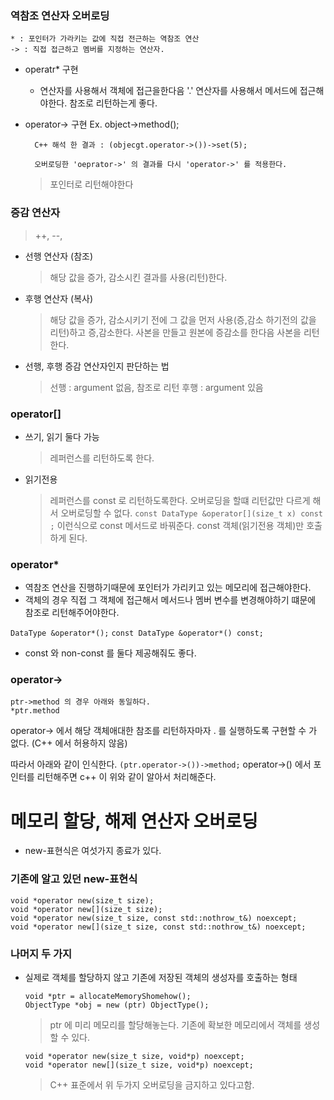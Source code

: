 ### 역참조 연산자 오버로딩
```
* : 포인터가 가라키는 값에 직접 전근하는 역참조 연산
-> : 직접 접근하고 멤버를 지정하는 연산자.
```

- operatr* 구현
    * 연산자를 사용해서 객체에 접근을한다음 '.' 연산자를 사용해서 메서드에 접근해야한다.
    참조로 리턴하는게 좋다.

- operator-> 구현
    Ex.
        object->method();
        
        C++ 해석 한 결과 : (objecgt.operator->())->set(5);

        오버로딩한 'oeprator->' 의 결과를 다시 'operator->' 를 적용한다.

    > 포인터로 리턴해야한다


### 증감 연산자

> ++, --,
- 선행 연산자 (참조)
    > 해당 값을 증가, 감소시킨 결과를 사용(리턴)한다.
- 후행 연산자 (복사)
    > 해당 값을 증가, 감소시키기 전에 그 값을 먼저 사용(증,감소 하기전의 값을 리턴)하고 증,감소한다.
    > 사본을 만들고
    > 원본에 증감소를 한다음
    > 사본을 리턴한다.

- 선행, 후행 증감 연산자인지 판단하는 법
    > 선행 : argument 없음, 참조로 리턴
    > 후행 : argument 있음



### operator[]

- 쓰기, 읽기 둘다 가능
    > 레퍼런스를 리턴하도록 한다.

- 읽기전용
    > 레퍼런스를 const 로 리턴하도록한다.
    > 오버로딩을 할떄 리턴값만 다르게 해서 오버로딩할 수 없다.
    ```const DataType &operator[](size_t x) const ;```
    > 이런식으로 const 메서드로 바꿔준다.
    > const 객체(읽기전용 객체)만 호출하게 된다.


### operator*

- 역참조 연산을 진행하기때문에 포인터가 가리키고 있는 메모리에 접근해야한다.
- 객체의 경우 직접 그 객체에 접근해서 메서드나 멤버 변수를 변경해야하기 떄문에 참조로 리턴해주어야한다.

```DataType &operator*();```
```const DataType &operator*() const;```

- const 와 non-const 를 둘다 제공해줘도 좋다.


### operator->
```
ptr->method 의 경우 아래와 동일하다.
*ptr.method
```
operator-> 에서 해당 객체애대한 참조를 리턴하자마자 . 를 실행하도록 구현할 수 가 없다. (C++ 에서 허용하지 않음)

따라서 아래와 같이 인식한다.
```(ptr.operator->())->method;```
operator->() 에서 포인터를 리턴해주면 c++ 이 위와 같이 알아서 처리해준다.



# 메모리 할당, 해제 연산자 오버로딩

- new-표현식은 여섯가지 종료가 있다.

### 기존에 알고 있던 new-표현식
```
void *operator new(size_t size);
void *operator new[](size_t size);
void *operator new(size_t size, const std::nothrow_t&) noexcept;
void *operator new[](size_t size, const std::nothrow_t&) noexcept;
```

### 나머지 두 가지
- 실제로 객체를 할당하지 않고 기존에 저장된 객체의 생성자를 호출하는 형태
    ```
    void *ptr = allocateMemoryShomehow();
    ObjectType *obj = new (ptr) ObjectType();
    ```
    > ptr 에 미리 메모리를 할당해놓는다.
    > 기존에 확보한 메모리에서 객체를 생성할 수 있다.
    ```
    void *operator new(size_t size, void*p) noexcept;
    void *operator new[](size_t size, void*p) noexcept;
    ```
    > C++ 표준에서 위 두가지 오버로딩을 금지하고 있다고함.